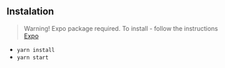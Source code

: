 ## Instalation

> Warning! Expo package required. To install - follow the instructions [Expo](https://docs.expo.io/)

- `yarn install`
- `yarn start`